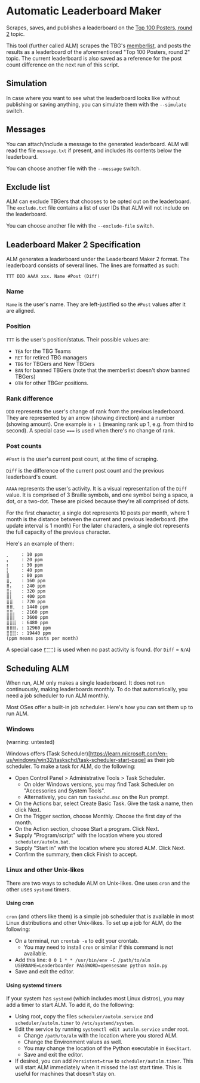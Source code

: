 # Automatic Leaderboard Maker

Scrapes, saves, and publishes a leaderboard on the 
[Top 100 Posters, round 2](https://tbgforums.com/forums/index.php?topic=5703) topic.

This tool (further called ALM) scrapes the TBG's 
[memberlist](https://tbgforums.com/forums/index.php?action=mlist), and posts the results 
as a leaderboard of the aforementioned "Top 100 Posters, round 2" topic. The current 
leaderboard is also saved as a reference for the post count difference on the next run 
of this script.

## Simulation
In case where you want to see what the leaderboard looks like without publishing or saving 
anything, you can simulate them with the `--simulate` switch.

## Messages
You can attach/include a message to the generated leaderboard. ALM will read the file
`message.txt` if present, and includes its contents below the leaderboard.

You can choose another file with the `--message` switch.

## Exclude list
ALM can exclude TBGers that chooses to be opted out on the leaderboard. The `exclude.txt`
file contains a list of user IDs that ALM will not include on the leaderboard.

You can choose another file with the `--exclude-file` switch.

## Leaderboard Maker 2 Specification
ALM generates a leaderboard under the Leaderboard Maker 2 format.
The leaderboard consists of several lines. The lines are formatted as such:
```
TTT DDD AAAA xxx. Name #Post (Diff)
```
### Name
`Name` is the user's name. They are left-justified so the `#Post` values after it are aligned.

### Position
`TTT` is the user's position/status. Their possible values are:
- `TEA` for the TBG Teams
- `RET` for retired TBG managers
- `TBG` for TBGers and New TBGers
- `BAN` for banned TBGers (note that the memberlist doesn't show banned TBGers)
- `OTH` for other TBGer positions.

### Rank difference
`DDD` represents the user's change of rank from the previous leaderboard. 
They are represented by an arrow (showing direction) and a number (showing amount).
One example is `↑ 1` (meaning rank up 1, e.g. from third to second).
A special case `===` is used when there's no change of rank.

### Post counts
`#Post` is the user's current post count, at the time of scraping.

`Diff` is the difference of the current post count and the previous leaderboard's count.

`AAAA` represents the user's activity. It is a visual representation of the `Diff` value.
It is comprised of 3 Braille symbols, and one symbol being a space, a dot, or a two-dot.
These are picked because they're all comprised of dots.

For the first character, a single dot represents 10 posts per month, where 1 month is the
distance between the current and previous leaderboard. (the update interval is 1 month)
For the later characters, a single dot represents the full capacity of the previous character.

Here's an example of them:
```
⡀⠀⠀  : 10 ppm
⡄⠀⠀  : 20 ppm
⡆⠀⠀  : 30 ppm
⡇⠀⠀  : 40 ppm
⣿⠀⠀  : 80 ppm
⣿⡀⠀  : 160 ppm
⣿⡄⠀  : 240 ppm
⣿⡆⠀  : 320 ppm
⣿⡇⠀  : 400 ppm
⣿⣿⠀  : 720 ppm
⣿⣿⡀  : 1440 ppm
⣿⣿⡄  : 2160 ppm
⣿⣿⡇  : 3600 ppm
⣿⣿⣿  : 6480 ppm
⣿⣿⣿. : 12960 ppm
⣿⣿⣿: : 19440 ppm
(ppm means posts per month)
```
A special case `⣏⣉⣉]` is used when no past activity is found. (for `Diff` = `N/A`)

## Scheduling ALM
When run, ALM only makes a single leaderboard. It does not run continuously, making
leaderboards monthly. To do that automatically, you need a job scheduler to run ALM monthly.

Most OSes offer a built-in job scheduler. Here's how you can set them up to run ALM.

### Windows
(warning: untested)

Windows offers (Task Scheduler)[https://learn.microsoft.com/en-us/windows/win32/taskschd/task-scheduler-start-page]
as their job scheduler. To make a task for ALM, do the following:
- Open Control Panel > Administrative Tools > Task Scheduler.
  - On older Windows versions, you may find Task Scheduler on "Accessories and System Tools".
  - Alternatively, you can run `taskschd.msc` on the Run prompt.
- On the Actions bar, select Create Basic Task. Give the task a name, then click Next.
- On the Trigger section, choose Monthly. Choose the first day of the month.
- On the Action section, choose Start a program. Click Next.
- Supply "Program/script" with the location where you stored `scheduler/autolm.bat`.
- Supply "Start in" with the location where you stored ALM. Click Next.
- Confirm the summary, then click Finish to accept.

### Linux and other Unix-likes
There are two ways to schedule ALM on Unix-likes. 
One uses `cron` and the other uses `systemd` timers.

#### Using cron
`cron` (and others like them) is a simple job scheduler that is available in most Linux
distributions and other Unix-likes. To set up a job for ALM, do the following:
- On a terminal, run `crontab -e` to edit your crontab.
  - You may need to install `cron` or similar if this command is not available.
- Add this line: `0 0 1 * * /usr/bin/env -C /path/to/alm USERNAME=Leaderboarder PASSWORD=opensesame python main.py`
- Save and exit the editor.

#### Using systemd timers
If your system has `systemd` (which includes most Linux distros), you may add a timer to start
ALM. To add it, do the following:
- Using root, copy the files `scheduler/autolm.service` and `scheduler/autolm.timer`
  to `/etc/systemd/system`.
- Edit the service by running `systemctl edit autolm.service` under root.
  - Change `/path/to/alm` with the location where you stored ALM.
  - Change the Environment values as well.
  - You may change the location of the Python executable in `ExecStart`.
  - Save and exit the editor.
- If desired, you can add `Persistent=true` to `scheduler/autolm.timer`. 
  This will start ALM immediately when it missed the last start time.
  This is useful for machines that doesn't stay on.
